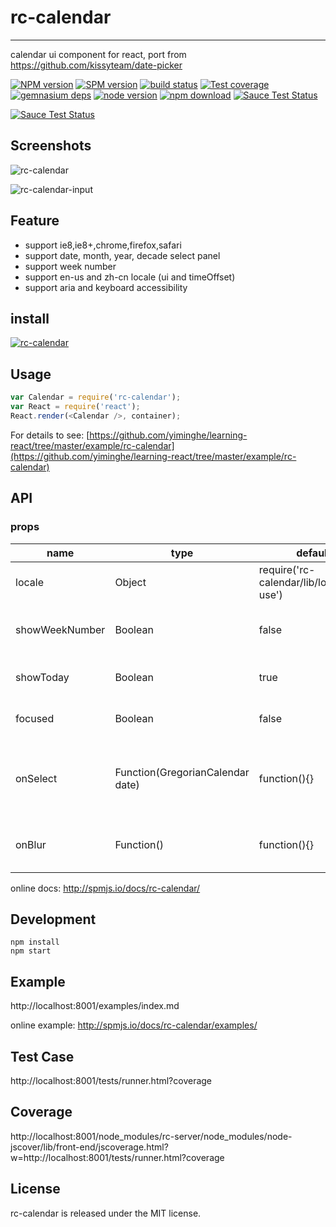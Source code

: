 # rc-calendar
---

calendar ui component for react, port from https://github.com/kissyteam/date-picker

[![NPM version][npm-image]][npm-url]
[![SPM version](http://spmjs.io/badge/rc-calendar)](http://spmjs.io/package/rc-calendar)
[![build status][travis-image]][travis-url]
[![Test coverage][coveralls-image]][coveralls-url]
[![gemnasium deps][gemnasium-image]][gemnasium-url]
[![node version][node-image]][node-url]
[![npm download][download-image]][download-url]
[![Sauce Test Status](https://saucelabs.com/buildstatus/rc-calendar)](https://saucelabs.com/u/rc-calendar)

[![Sauce Test Status](https://saucelabs.com/browser-matrix/rc-calendar.svg)](https://saucelabs.com/u/rc-calendar)

[npm-image]: http://img.shields.io/npm/v/rc-calendar.svg?style=flat-square
[npm-url]: http://npmjs.org/package/rc-calendar
[travis-image]: https://img.shields.io/travis/react-component/calendar.svg?style=flat-square
[travis-url]: https://travis-ci.org/react-component/calendar
[coveralls-image]: https://img.shields.io/coveralls/react-component/calendar.svg?style=flat-square
[coveralls-url]: https://coveralls.io/r/react-component/calendar?branch=master
[gemnasium-image]: http://img.shields.io/gemnasium/react-component/calendar.svg?style=flat-square
[gemnasium-url]: https://gemnasium.com/react-component/calendar
[node-image]: https://img.shields.io/badge/node.js-%3E=_0.10-green.svg?style=flat-square
[node-url]: http://nodejs.org/download/
[download-image]: https://img.shields.io/npm/dm/rc-calendar.svg?style=flat-square
[download-url]: https://npmjs.org/package/rc-calendar

## Screenshots

![rc-calendar](http://gtms01.alicdn.com/tps/i1/TB1cC0cHXXXXXbOXpXX06lmNXXX-684-684.png)

![rc-calendar-input](http://gtms03.alicdn.com/tps/i3/TB1lmz_GFXXXXbEXVXXbMpwQXXX-692-732.png)

## Feature

* support ie8,ie8+,chrome,firefox,safari
* support date, month, year, decade select panel
* support week number
* support en-us and zh-cn locale (ui and timeOffset)
* support aria and keyboard accessibility

## install

[![rc-calendar](https://nodei.co/npm/rc-calendar.png)](https://npmjs.org/package/rc-calendar)

## Usage

```js
var Calendar = require('rc-calendar');
var React = require('react');
React.render(<Calendar />, container);
```

For details to see: [https://github.com/yiminghe/learning-react/tree/master/example/rc-calendar](https://github.com/yiminghe/learning-react/tree/master/example/rc-calendar)

## API

### props

<table class="table table-bordered table-striped">
    <thead>
    <tr>
        <th style="width: 100px;">name</th>
        <th style="width: 50px;">type</th>
        <th style="width: 50px;">default</th>
        <th>description</th>
    </tr>
    </thead>
    <tbody>
        <tr>
          <td>locale</td>
          <td>Object</td>
          <td>require('rc-calendar/lib/locale/en-use')</td>
          <td>calendar locale</td>
        </tr>
        <tr>
          <td>showWeekNumber</td>
          <td>Boolean</td>
          <td>false</td>
          <td>whether to show week number of year</td>
        </tr>
        <tr>
          <td>showToday</td>
          <td>Boolean</td>
          <td>true</td>
          <td>whether to show today button</td>
        </tr>
        <tr>
           <td>focused</td>
           <td>Boolean</td>
           <td>false</td>
           <td>whether to focus on render</td>
        </tr>
        <tr>
          <td>onSelect</td>
          <td>Function(GregorianCalendar date)</td>
          <td>function(){}</td>
          <td>called when a date is selected from calendar</td>
        </tr>
        <tr>
           <td>onBlur</td>
           <td>Function()</td>
           <td>function(){}</td>
           <td>called when calendar loose focus</td>
         </tr>
    </tbody>
</table>


online docs: http://spmjs.io/docs/rc-calendar/

## Development

```
npm install
npm start
```

## Example

http://localhost:8001/examples/index.md

online example: http://spmjs.io/docs/rc-calendar/examples/

## Test Case

http://localhost:8001/tests/runner.html?coverage

## Coverage

http://localhost:8001/node_modules/rc-server/node_modules/node-jscover/lib/front-end/jscoverage.html?w=http://localhost:8001/tests/runner.html?coverage

## License

rc-calendar is released under the MIT license.